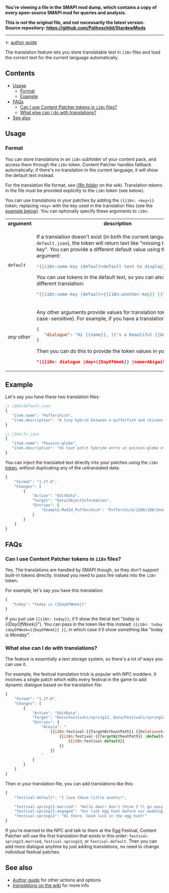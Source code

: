 **You're viewing a file in the SMAPI mod dump, which contains a copy of every open-source SMAPI mod
for queries and analysis.**

**This is _not_ the original file, and not necessarily the latest version.**  
**Source repository: https://github.com/Pathoschild/StardewMods**

----

← [author guide](../author-guide.md)

The translation feature lets you store translatable text in `i18n` files and load the correct text
for the current language automatically.

## Contents
* [Usage](#usage)
  * [Format](#format)
  * [Example](#example)
* [FAQs](#faqs)
  * [Can I use Content Patcher tokens in `i18n` files?](#can-i-use-content-patcher-tokens-in-i18n-files)
  * [What else can I do with translations?](#what-else-can-i-do-with-translations)
* [See also](#see-also)

## Usage
### Format
You can store translations in an `i18n` subfolder of your content pack, and access them through the
`i18n` token. Content Patcher handles fallback automatically; if there's no translation in the
current language, it will show the default text instead.

For the translation file format, see [_i18n folder_](https://stardewvalleywiki.com/Modding:Modder_Guide/APIs/Translation#i18n_folder)
on the wiki. Translation tokens in the file must be provided explicitly to the `i18n` token (see
below).

You can use translations in your patches by adding the `{{i18n: <key>}}` token, replacing `<key>`
with the key used in the translation files (see the [example below](#example)). You can optionally
specify these arguments to `i18n`:

<table>
<tr>
<th>argument</th>
<th>description</th>
</tr>
<tr>
<td><code>default</code></td>
<td>

If a translation doesn't exist (in both the current language _and_ `default.json`), the token will
return text like "missing translation: key". You can provide a different default value using the
`default` argument:
```js
"{{i18n:some-key |default=default text to display}}"
```

You can use tokens in the default text, so you can also default to a different translation:
```js
"{{i18n:some-key |default={{i18n:another-key}} }}"
```

</td>
</tr>
<tr>
<td>

_any other_

</td>
<td>

Any other arguments provide values for translation tokens (not case-sensitive). For example, if you
have a translation like this:
```json
{
   "dialogue": "Hi {{name}}, it's a beautiful {{day}} morning!"
}
```

Then you can do this to provide the token values in your patch:
```json
"{{i18n: dialogue |day={{DayOfWeek}} |name=Abigail }}"
```

</td>
</table>

## Example
Let's say you have these two translation files:

```js
// i18n/default.json
{
   "item.name": "Pufferchick",
   "item.description": "A tiny hybrid between a pufferfish and chicken."
}
```
```js
// i18n/fr.json
{
   "item.name": "Poussin-globe",
   "item.description": "Un tout petit hybride entre un poisson-globe et un poussin."
}
```

You can inject the translated text directly into your patches using the `i18n`
[token](../author-guide.md#tokens), without duplicating any of the untranslated data:

```js
{
    "Format": "1.27.0",
    "Changes": [
        {
            "Action": "EditData",
            "Target": "Data/ObjectInformation",
            "Entries": {
                "Example.ModId_Pufferchick": "Pufferchick/1200/100/Seeds -74/{{i18n: item.name}}/{{i18n: item.description}}////0/Mods\\Example.ModId\\Objects"
            }
        }
    ]
}
```

## FAQs
### Can I use Content Patcher tokens in `i18n` files?
Yes. The translations are handled by SMAPI though, so they don't support built-in tokens directly.
Instead you need to pass the values into the `i18n` token.

For example, let's say you have this translation:
```js
{
   "today": "today is {{DayOfWeek}}"
}
```

If you just use `{{i18n: today}}`, it'll show the literal text "_today is {{DayOfWeek}}_").
You can pass in the token like this instead: `{{i18n: today |dayOfWeek={{DayOfWeek}} }}`, in which
case it'll show something like "_today is Monday_".

### What else can I do with translations?
The feature is essentially a text storage system, so there's a lot of ways you can use it.

For example, the festival translation trick is popular with NPC modders. It involves a single patch
which edits every festival in the game to add dynamic dialogue based on the translation file:

```js
{
    "Format": "1.27.0",
    "Changes": [
        {
            "Action": "EditData",
            "Target": "Data/Festivals/spring13, Data/Festivals/spring24, Data/Festivals/summer11, Data/Festivals/summer28, Data/Festivals/fall16, Data/Festivals/fall27, Data/Festivals/winter8, Data/Festivals/winter25",
            "Entries": {
                "Alexia": "
                    {{i18n:festival-{{TargetWithoutPath}}.{{Relationship:Alexia}} |default=
                        {{i18n:festival-{{TargetWithoutPath}} |default=
                            {{i18n:festival-default}}
                        }}
                    }}
                "
            }
        }
    ]
}
```

Then in your translation file, you can add translations like this:
```js
{
    "festival-default": "I love these little events!",

    "festival-spring13.married": "Hello dear! Don't think I'll go easy on you in the egg hunt.",
    "festival-spring13.engaged": "Our last egg hunt before our wedding, can you believe it?"
    "festival-spring13": "Hi there. Good luck in the egg hunt!"
}
```

If you're married to the NPC and talk to them at the Egg Festival, Content Patcher will use the
first translation that exists in this order: `festival-spring13.married`, `festival-spring13`, or
`festival-default`. Then you can add more dialogue anytime by just adding translations, no need to
change individual festival patches.

## See also
* [Author guide](../author-guide.md) for other actions and options
* [_translations_ on the wiki](https://stardewvalleywiki.com/Modding:Translations) for more info

